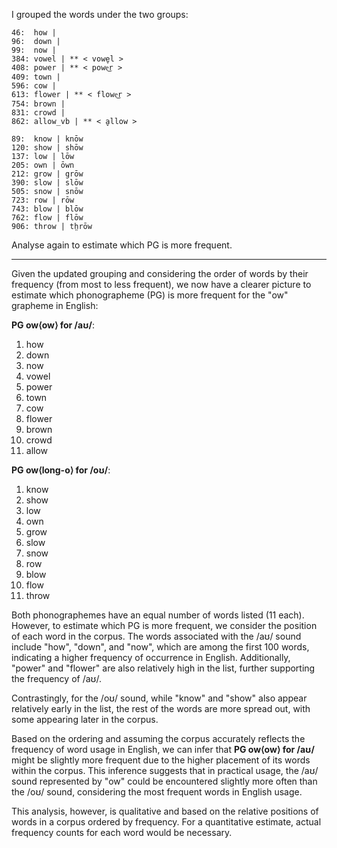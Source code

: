 I grouped the words under the two groups:

```
46:  how |
96:  down |
99:  now |
384: vowel | ** < vowe̬l >
408: power | ** < powe͜r >
409: town |
596: cow |
613: flower | ** < flowe͜r >
754: brown |
831: crowd |
862: allow_vb | ** < a̬llow >

89:  know | knōw
120: show | shōw
137: low | lōw
205: own | ōwn
212: grow | grōw
390: slow | slōw
505: snow | snōw
723: row | rōw
743: blow | blōw
762: flow | flōw
906: throw | t‍̤hrōw
```

Analyse again to estimate which PG is more frequent.

---

Given the updated grouping and considering the order of words by their frequency (from most to less frequent), we now have a clearer picture to estimate which phonographeme (PG) is more frequent for the "ow" grapheme in English:

**PG ow⟨ow⟩ for /aʊ/**:

1. how
2. down
3. now
4. vowel
5. power
6. town
7. cow
8. flower
9. brown
10. crowd
11. allow

**PG ow⟨long-o⟩ for /oʊ/**:

1. know
2. show
3. low
4. own
5. grow
6. slow
7. snow
8. row
9. blow
10. flow
11. throw

Both phonographemes have an equal number of words listed (11 each). However, to estimate which PG is more frequent, we consider the position of each word in the corpus. The words associated with the /aʊ/ sound include "how", "down", and "now", which are among the first 100 words, indicating a higher frequency of occurrence in English. Additionally, "power" and "flower" are also relatively high in the list, further supporting the frequency of /aʊ/.

Contrastingly, for the /oʊ/ sound, while "know" and "show" also appear relatively early in the list, the rest of the words are more spread out, with some appearing later in the corpus.

Based on the ordering and assuming the corpus accurately reflects the frequency of word usage in English, we can infer that **PG ow⟨ow⟩ for /aʊ/** might be slightly more frequent due to the higher placement of its words within the corpus. This inference suggests that in practical usage, the /aʊ/ sound represented by "ow" could be encountered slightly more often than the /oʊ/ sound, considering the most frequent words in English usage.

This analysis, however, is qualitative and based on the relative positions of words in a corpus ordered by frequency. For a quantitative estimate, actual frequency counts for each word would be necessary.

